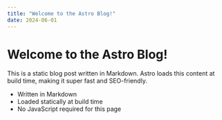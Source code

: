 ```yaml
---
title: "Welcome to the Astro Blog!"
date: 2024-06-01
---
```


# Welcome to the Astro Blog!

This is a static blog post written in Markdown. Astro loads this content at build time, making it super fast and SEO-friendly.

- Written in Markdown
- Loaded statically at build time
- No JavaScript required for this page 